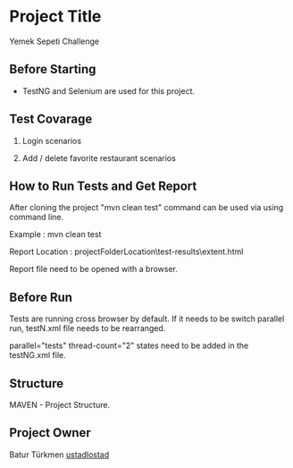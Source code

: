 # Project Title

Yemek Sepeti Challenge

## Before Starting

* TestNG and Selenium are used for this project.

## Test Covarage

1) Login scenarios

2) Add / delete favorite restaurant scenarios

## How to Run Tests and Get Report

After cloning the project "mvn clean test" command can be used via using command line.

Example : <projectFolderLocation> mvn clean test

Report Location :
projectFolderLocation\test-results\extent.html

Report file need to be opened with a browser.

## Before Run

Tests are running cross browser by default. If it needs to be switch parallel run, testN.xml file needs to be
rearranged.

parallel="tests" thread-count="2" states need to be added in the testNG.xml file.

## Structure

MAVEN - Project Structure.

## Project Owner

Batur Türkmen [ustadlostad](https://github.com/ustadlostad)
